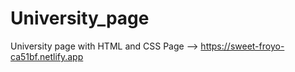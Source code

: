 # University_page
University page with HTML and CSS
Page --> https://sweet-froyo-ca51bf.netlify.app
